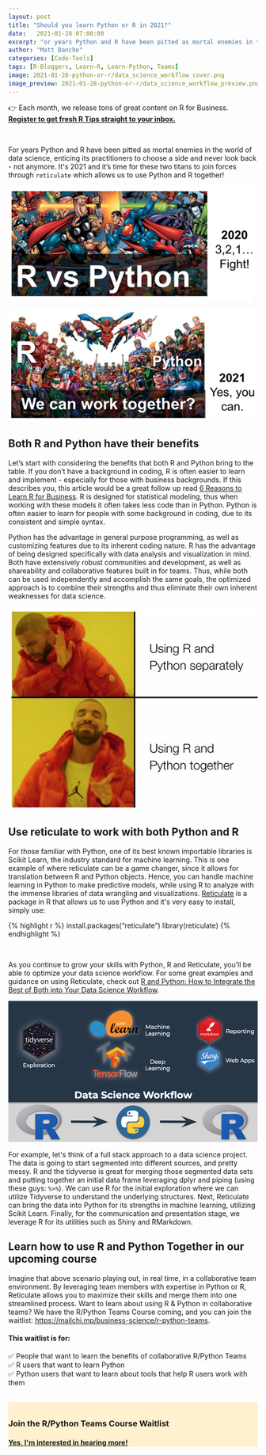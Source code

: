 ```yaml
---
layout: post
title: "Should you learn Python or R in 2021?"
date:   2021-01-28 07:00:00
excerpt: "or years Python and R have been pitted as mortal enemies in the world of data science, enticing its practitioners to choose a side and never look back - not anymore. It's time for these two titans to join forces through reticulate which allows us to use Python and R together!"
author: "Matt Dancho"
categories: [Code-Tools]
tags: [R-Bloggers, Learn-R, Learn-Python, Teams]
image: 2021-01-28-python-or-r/data_science_workflow_cover.png
image_preview: 2021-01-28-python-or-r/data_science_workflow_preview.png
---
```


👉 Each month, we release tons of great content on R for Business. [__Register to get fresh R Tips straight to your inbox.__](https://mailchi.mp/business-science/blog-registration)


<br/>

For years Python and R have been pitted as mortal enemies in the world of data science, enticing its practitioners to choose a side and never look back - not anymore. It's 2021 and it’s time for these two titans to join forces through `reticulate` which allows us to use Python and R together!

![](/assets/2021-01-28-python-or-r/r_python_1.png)

![](/assets/2021-01-28-python-or-r/r_python_2.png)


## Both R and Python have their benefits

Let’s start with considering the benefits that both R and Python bring to the table. If you don’t have a background in coding, R is often easier to learn and implement - especially for those with business backgrounds. If this describes you, this article would be a great follow up read [6 Reasons to Learn R for Business](https://www.business-science.io/business/2020/12/17/six-reasons-to-use-R-for-business-2021.html). R is designed for statistical modeling, thus when working with these models it often takes less code than in Python. Python is often easier to learn for people with some background in coding, due to its consistent and simple syntax. 

Python has the advantage in general purpose programming, as well as customizing features due to its inherent coding nature. R has the advantage of being designed specifically with data analysis and visualization in mind. Both have extensively robust communities and development, as well as shareability and collaborative features built in for teams. Thus, while both can be used independently and accomplish the same goals, the optimized approach is to combine their strengths and thus eliminate their own inherent weaknesses for data science. 

![](/assets/2021-01-28-python-or-r/using_python_and_r_together.png)


## Use reticulate to work with both Python and R

For those familiar with Python, one of its best known importable libraries is Scikit Learn, the industry standard for machine learning. This is one example of where reticulate can be a game changer, since it allows for translation between R and Python objects. Hence, you can handle machine learning in Python to make predictive models, while using R to analyze with the immense libraries of data wrangling and visualizations. [Reticulate](https://rstudio.github.io/reticulate/) is a package in R that allows us to use Python and it's very easy to install, simply use:

{% highlight r %}
install.packages(“reticulate”)
library(reticulate)
{% endhighlight %}

<br>

As you continue to grow your skills with Python, R and Reticulate, you’ll be able to optimize your data science workflow. For some great examples and guidance on using Reticulate, check out [R and Python: How to Integrate the Best of Both into Your Data Science Workflow](https://www.business-science.io/business/2018/10/08/python-and-r.html). 

![](/assets/2021-01-28-python-or-r/data_science_workflow.png)


For example, let's think of a full stack approach to a data science project. The data is going to start segmented into different sources, and pretty messy. R and the tidyverse is great for merging those segmented data sets and putting together an initial data frame leveraging dplyr and piping (using these guys: `%>%`). We can use R for the initial exploration where we can utilize Tidyverse to understand the underlying structures. Next, Reticulate can bring the data into Python for its strengths in machine learning, utilizing Scikit Learn. Finally, for the communication and presentation stage, we leverage R for its utilities such as Shiny and RMarkdown.


## Learn how to use R and Python Together in our upcoming course

Imagine that above scenario playing out, in real time, in a collaborative team environment. By leveraging team members with expertise in Python or R, Reticulate allows you to maximize their skills and merge them into one streamlined process. Want to learn about using R & Python in collaborative teams? We have the R/Python Teams Course coming, and you can join the waitlist: https://mailchi.mp/business-science/r-python-teams. 


#### This waitlist is for:

✅ People that want to learn the benefits of collaborative R/Python Teams<br>
✅ R users that want to learn Python<br>
✅ Python users that want to learn about tools that help R users work with them<br>

<br>

<div class="well bg-default text-center" style="background-color: #fff1ce; padding-top:10px;">
  <h3>Join the R/Python Teams Course Waitlist</h3>
  
  <a href="https://mailchi.mp/business-science/r-python-teams" class="btn btn-md btn-success"><h4>Yes, I'm interested in hearing more!</h4></a>
</div>
